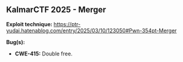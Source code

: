## KalmarCTF 2025 - Merger

**Exploit technique:** https://ptr-yudai.hatenablog.com/entry/2025/03/10/123050#Pwn-354pt-Merger

**Bug(s):** 
- **CWE-415:** Double free.